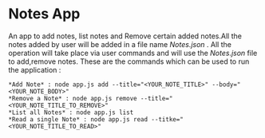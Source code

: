 # Notes App
An app to add notes, list notes and Remove certain added notes.All the notes added by user will be added in a file name _Notes.json_ . All the operation will take place via user commands and will use the _Notes.json_ file to add,remove notes.
These are the commands which can be used to run the application :
```
*Add Note* : node app.js add --title="<YOUR_NOTE_TITLE>" --body="<YOUR_NOTE_BODY>"
*Remove a Note* : node app.js remove --title="<YOUR_NOTE_TITLE_TO_REMOVE>"
*List all Notes* : node app.js list
*Read a single Note* : node app.js read --titke="<YOUR_NOTE_TITLE_TO_READ>"

```